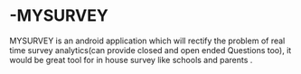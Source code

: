 # -MYSURVEY
MYSURVEY is an android application which will rectify the problem of real time survey analytics(can provide closed and open ended Questions too), it would be great tool for in house survey like  schools and parents . 
